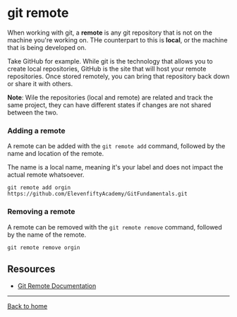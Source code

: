 # git remote

When working with git, a **remote** is any git repository that is not on the machine you're working on.  THe counterpart to this is **local**, or  the machine that is being developed on.

Take GitHub for example.  While git is the technology that allows you to create local repositories, GitHub is the site that will host your remote repositories.  Once stored remotely, you can bring that repository back down or share it with others.

**Note**: Wile the repositories (local and remote) are related and track the same project, they can have different states if changes are not shared between the two.

### Adding a remote

A remote can be added with the `git remote add` command, followed by the name and location of the remote.

The name is a local name, meaning it's your label and does not impact the actual remote whatsoever.

```
git remote add orgin https://github.com/ElevenfiftyAcademy/GitFundamentals.git
```

### Removing a remote

A remote can be removed with the `git remote remove` command, followed by the name of the remote.

```
git remote remove orgin
```

## Resources

- [Git Remote Documentation](https://git-scm.com/docs/git-remote)

---

[Back to home](./README.md)